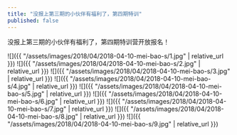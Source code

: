 ```yaml
---
title: "没报上第三期的小伙伴有福利了，第四期特训"
published: false
---
```

没报上第三期的小伙伴有福利了，第四期特训营开放报名！



![]({{ "/assets/images/2018/04/2018-04-10-mei-bao-s/1.jpg" | relative_url }})
![]({{ "/assets/images/2018/04/2018-04-10-mei-bao-s/2.jpg" | relative_url }})
![]({{ "/assets/images/2018/04/2018-04-10-mei-bao-s/3.jpg" | relative_url }})
![]({{ "/assets/images/2018/04/2018-04-10-mei-bao-s/4.jpg" | relative_url }})
![]({{ "/assets/images/2018/04/2018-04-10-mei-bao-s/5.jpg" | relative_url }})
![]({{ "/assets/images/2018/04/2018-04-10-mei-bao-s/6.jpg" | relative_url }})
![]({{ "/assets/images/2018/04/2018-04-10-mei-bao-s/7.jpg" | relative_url }})
![]({{ "/assets/images/2018/04/2018-04-10-mei-bao-s/8.jpg" | relative_url }})
![]({{ "/assets/images/2018/04/2018-04-10-mei-bao-s/9.jpg" | relative_url }})
